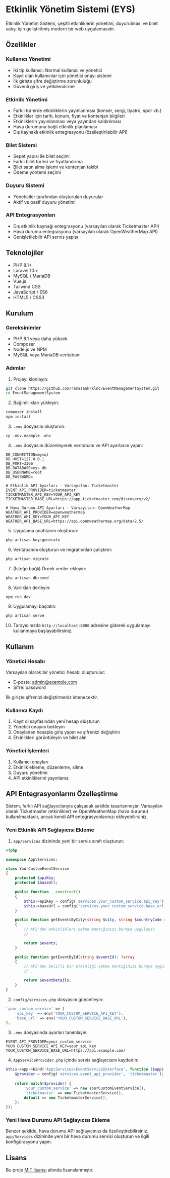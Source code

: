 # Etkinlik Yönetim Sistemi (EYS)

Etkinlik Yönetim Sistemi, çeşitli etkinliklerin yönetimi, duyurulması ve bilet satışı için geliştirilmiş modern bir web uygulamasıdır.

## Özellikler

### Kullanıcı Yönetimi
- İki tip kullanıcı: Normal kullanıcı ve yönetici
- Kayıt olan kullanıcılar için yönetici onayı sistemi
- İlk girişte şifre değiştirme zorunluluğu
- Güvenli giriş ve yetkilendirme

### Etkinlik Yönetimi
- Farklı türlerde etkinliklerin yayınlanması (konser, sergi, tiyatro, spor vb.)
- Etkinlikler için tarih, konum, fiyat ve kontenjan bilgileri
- Etkinliklerin yayınlanması veya yayından kaldırılması
- Hava durumuna bağlı etkinlik planlaması
- Dış kaynaklı etkinlik entegrasyonu (özelleştirilebilir API)

### Bilet Sistemi
- Sepet yapısı ile bilet seçimi
- Farklı bilet türleri ve fiyatlandırma
- Bilet satın alma işlemi ve kontenjan takibi
- Ödeme yöntemi seçimi

### Duyuru Sistemi
- Yöneticiler tarafından oluşturulan duyurular
- Aktif ve pasif duyuru yönetimi

### API Entegrasyonları
- Dış etkinlik kaynağı entegrasyonu (varsayılan olarak Ticketmaster API)
- Hava durumu entegrasyonu (varsayılan olarak OpenWeatherMap API)
- Genişletilebilir API servis yapısı

## Teknolojiler

- PHP 8.1+
- Laravel 10.x
- MySQL / MariaDB
- Vue.js
- Tailwind CSS
- JavaScript / ES6
- HTML5 / CSS3

## Kurulum

### Gereksinimler
- PHP 8.1 veya daha yüksek
- Composer
- Node.js ve NPM
- MySQL veya MariaDB veritabanı

### Adımlar

1. Projeyi klonlayın:
```bash
git clone https://github.com/ramazankrklnc/EventManagementSystem.git
cd EventManagementSystem
```

2. Bağımlılıkları yükleyin:
```bash
composer install
npm install
```

3. `.env` dosyasını oluşturun:
```bash
cp .env.example .env
```

4. `.env` dosyasını düzenleyerek veritabanı ve API ayarlarını yapın:
```
DB_CONNECTION=mysql
DB_HOST=127.0.0.1
DB_PORT=3306
DB_DATABASE=eys_db
DB_USERNAME=root
DB_PASSWORD=

# Etkinlik API Ayarları - Varsayılan: Ticketmaster
EVENT_API_PROVIDER=ticketmaster
TICKETMASTER_API_KEY=YOUR_API_KEY
TICKETMASTER_BASE_URL=https://app.ticketmaster.com/discovery/v2/

# Hava Durumu API Ayarları - Varsayılan: OpenWeatherMap
WEATHER_API_PROVIDER=openweathermap
WEATHER_API_KEY=YOUR_API_KEY
WEATHER_API_BASE_URL=https://api.openweathermap.org/data/2.5/
```

5. Uygulama anahtarını oluşturun:
```bash
php artisan key:generate
```

6. Veritabanını oluşturun ve migrationları çalıştırın:
```bash
php artisan migrate
```

7. (İsteğe bağlı) Örnek veriler ekleyin:
```bash
php artisan db:seed
```

8. Varlıkları derleyin:
```bash
npm run dev
```

9. Uygulamayı başlatın:
```bash
php artisan serve
```

10. Tarayıcınızda `http://localhost:8000` adresine giderek uygulamayı kullanmaya başlayabilirsiniz.

## Kullanım

### Yönetici Hesabı
Varsayılan olarak bir yönetici hesabı oluşturulur:
- E-posta: admin@example.com
- Şifre: password

İlk girişte şifrenizi değiştirmeniz istenecektir.

### Kullanıcı Kaydı
1. Kayıt ol sayfasından yeni hesap oluşturun
2. Yönetici onayını bekleyin
3. Onaylanan hesapla giriş yapın ve şifrenizi değiştirin
4. Etkinlikleri görüntüleyin ve bilet alın

### Yönetici İşlemleri
1. Kullanıcı onayları
2. Etkinlik ekleme, düzenleme, silme
3. Duyuru yönetimi
4. API etkinliklerini yayınlama

## API Entegrasyonlarını Özelleştirme

Sistem, farklı API sağlayıcılarıyla çalışacak şekilde tasarlanmıştır. Varsayılan olarak Ticketmaster (etkinlikler) ve OpenWeatherMap (hava durumu) kullanılmaktadır, ancak kendi API entegrasyonlarınızı ekleyebilirsiniz.

### Yeni Etkinlik API Sağlayıcısı Ekleme

1. `app/Services` dizininde yeni bir servis sınıfı oluşturun:

```php
<?php

namespace App\Services;

class YourCustomEventService
{
    protected $apiKey;
    protected $baseUrl;

    public function __construct()
    {
        $this->apiKey = config('services.your_custom_service.api_key');
        $this->baseUrl = config('services.your_custom_service.base_url');
    }

    public function getEventsByCity(string $city, string $countryCode = 'TR', array $additionalParams = []): ?array
    {
        // API'den etkinlikleri çekme mantığınızı buraya uygulayın
        // ...

        return $events;
    }

    public function getEventById(string $eventId): ?array
    {
        // API'den belirli bir etkinliği çekme mantığınızı buraya uygulayın
        // ...

        return $eventDetails;
    }
}
```

2. `config/services.php` dosyasını güncelleyin:

```php
'your_custom_service' => [
    'api_key' => env('YOUR_CUSTOM_SERVICE_API_KEY'),
    'base_url' => env('YOUR_CUSTOM_SERVICE_BASE_URL'),
],
```

3. `.env` dosyasında ayarları tanımlayın:

```
EVENT_API_PROVIDER=your_custom_service
YOUR_CUSTOM_SERVICE_API_KEY=your_api_key
YOUR_CUSTOM_SERVICE_BASE_URL=https://api.example.com/
```

4. `AppServiceProvider.php` içinde servis sağlayıcısını kaydedin:

```php
$this->app->bind('App\Services\EventServiceInterface', function ($app) {
    $provider = config('services.event_api_provider', 'ticketmaster');
    
    return match($provider) {
        'your_custom_service' => new YourCustomEventService(),
        'ticketmaster' => new TicketmasterService(),
        default => new TicketmasterService(),
    };
});
```

### Yeni Hava Durumu API Sağlayıcısı Ekleme

Benzer şekilde, hava durumu API sağlayıcınızı da özelleştirebilirsiniz. `app/Services` dizininde yeni bir hava durumu servisi oluşturun ve ilgili konfigürasyonu yapın.

## Lisans

Bu proje [MIT lisansı](LICENSE) altında lisanslanmıştır.
